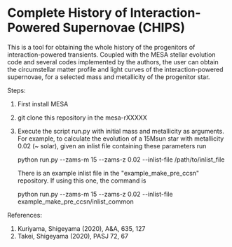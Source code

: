 # Complete History of Interaction-Powered Supernovae (CHIPS)

This is a tool for obtaining the whole history of the progenitors of
interaction-powered transients. Coupled with the MESA stellar evolution
code and several codes implemented by the authors, the user can obtain the
circumstellar matter profile and light curves of the interaction-powered
supernovae, for a selected mass and metallicity of the progenitor star.

Steps:
1. First install MESA
2. git clone this repository in the mesa-rXXXXX
3. Execute the script run.py with initial mass and metallicity as arguments. For example, to calculate the
evolution of a 15Msun star with metallicity 0.02 (~ solar), given an inlist file containing these parameters run

	python run.py --zams-m 15 --zams-z 0.02 --inlist-file /path/to/inlist_file

   There is an example inlist file in the "example_make_pre_ccsn" repository. If using this one, the command is

   	python run.py --zams-m 15 --zams-z 0.02 --inlist-file example_make_pre_ccsn/inlist_common


References:
1. Kuriyama, Shigeyama (2020), A&A, 635, 127
2. Takei, Shigeyama (2020), PASJ 72, 67
